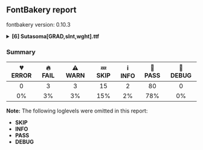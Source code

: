 ## FontBakery report

fontbakery version: 0.10.3

<details><summary><b>[6] Sutasoma[GRAD,slnt,wght].ttf</b></summary><div><details><summary>🔥 <b>FAIL:</b> The variable font 'wght' (Weight) axis coordinate must be 400 on the 'Regular' instance. (<a href="https://font-bakery.readthedocs.io/en/stable/fontbakery/profiles/fvar.html#com.google.fonts/check/varfont/regular_wght_coord">com.google.fonts/check/varfont/regular_wght_coord</a>)</summary><div>


* 🔥 **FAIL** "Regular" instance not present. [code: no-regular-instance]
</div></details><details><summary>🔥 <b>FAIL:</b> The variable font 'slnt' (Slant) axis coordinate must be zero on the 'Regular' instance. (<a href="https://font-bakery.readthedocs.io/en/stable/fontbakery/profiles/fvar.html#com.google.fonts/check/varfont/regular_slnt_coord">com.google.fonts/check/varfont/regular_slnt_coord</a>)</summary><div>


* 🔥 **FAIL** "Regular" instance not present. [code: no-regular-instance]
</div></details><details><summary>🔥 <b>FAIL:</b> The variable font 'wght' (Weight) axis coordinate must be 700 on the 'Bold' instance. (<a href="https://font-bakery.readthedocs.io/en/stable/fontbakery/profiles/fvar.html#com.google.fonts/check/varfont/bold_wght_coord">com.google.fonts/check/varfont/bold_wght_coord</a>)</summary><div>


* 🔥 **FAIL** "Bold" instance not present. [code: no-bold-instance]
</div></details><details><summary>⚠ <b>WARN:</b> Does the font contain a soft hyphen? (<a href="https://font-bakery.readthedocs.io/en/stable/fontbakery/profiles/universal.html#com.google.fonts/check/soft_hyphen">com.google.fonts/check/soft_hyphen</a>)</summary><div>


* ⚠ **WARN** This font has a 'Soft Hyphen' character. [code: softhyphen]
</div></details><details><summary>⚠ <b>WARN:</b> Detect any interpolation issues in the font. (<a href="https://font-bakery.readthedocs.io/en/stable/fontbakery/profiles/universal.html#com.google.fonts/check/interpolation_issues">com.google.fonts/check/interpolation_issues</a>)</summary><div>


* ⚠ **WARN** Interpolation issues were found in the font:

	- Contour 1 start point differs in glyph 'OE' between location GRAD=-100,wght=400,slnt=0 and location GRAD=-100,wght=800,slnt=-9

	- Contour 1 start point differs in glyph 'O' between location GRAD=-100,wght=400,slnt=0 and location GRAD=-100,wght=800,slnt=-9

	- Contour 1 start point differs in glyph 'nine' between location GRAD=-100,wght=400,slnt=0 and location GRAD=-100,wght=800,slnt=-9

	- Contour 2 start point differs in glyph 'Q' between location GRAD=-100,wght=400,slnt=0 and location GRAD=-100,wght=800,slnt=-9

	- Contour 2 start point differs in glyph 'Oslash' between location GRAD=-100,wght=400,slnt=0 and location GRAD=-100,wght=800,slnt=-9

	- Contour 1 start point differs in glyph 'six' between location GRAD=-100,wght=400,slnt=0 and location GRAD=-100,wght=800,slnt=-9

	- Contour 1 start point differs in glyph 'oe' between location GRAD=-100,wght=400,slnt=0 and location GRAD=-100,wght=800,slnt=-9

	- Contour 1 start point differs in glyph 'o' between location GRAD=-100,wght=400,slnt=0 and location GRAD=-100,wght=800,slnt=-9

	- Contour 1 start point differs in glyph 'uni2080' between location GRAD=-100,wght=400,slnt=0 and location GRAD=-100,wght=400,slnt=-9

	- Contour 1 start point differs in glyph 'uni2080' between location GRAD=-100,wght=400,slnt=0 and location GRAD=0,wght=400,slnt=-9

	- Contour 1 start point differs in glyph 'uni2080' between location GRAD=-100,wght=400,slnt=0 and location GRAD=-100,wght=200,slnt=-9

	- Contour 1 start point differs in glyph 'uni2080' between location GRAD=-100,wght=400,slnt=0 and location GRAD=-100,wght=800,slnt=-9

	- Contour 1 start point differs in glyph 'uni2080' between location GRAD=-100,wght=400,slnt=0 and location GRAD=0,wght=200,slnt=-9

	- Contour 1 start point differs in glyph 'uni2080' between location GRAD=-100,wght=400,slnt=0 and location GRAD=0,wght=800,slnt=-9

	- Contour 1 start point differs in glyph 'zero.dnom' between location GRAD=-100,wght=400,slnt=0 and location GRAD=-100,wght=400,slnt=-9

	- Contour 1 start point differs in glyph 'zero.dnom' between location GRAD=-100,wght=400,slnt=0 and location GRAD=0,wght=400,slnt=-9

	- Contour 1 start point differs in glyph 'zero.dnom' between location GRAD=-100,wght=400,slnt=0 and location GRAD=-100,wght=200,slnt=-9

	- Contour 1 start point differs in glyph 'zero.dnom' between location GRAD=-100,wght=400,slnt=0 and location GRAD=-100,wght=800,slnt=-9

	- Contour 1 start point differs in glyph 'zero.dnom' between location GRAD=-100,wght=400,slnt=0 and location GRAD=0,wght=200,slnt=-9

	- Contour 1 start point differs in glyph 'zero.dnom' between location GRAD=-100,wght=400,slnt=0 and location GRAD=0,wght=800,slnt=-9

	- Contour 3 start point differs in glyph 'numbersign' between location GRAD=-100,wght=400,slnt=0 and location GRAD=0,wght=400,slnt=0

	- Contour 3 start point differs in glyph 'numbersign' between location GRAD=-100,wght=400,slnt=0 and location GRAD=0,wght=400,slnt=-9

	- Contour 3 start point differs in glyph 'numbersign' between location GRAD=-100,wght=400,slnt=0 and location GRAD=0,wght=200,slnt=0

	- Contour 3 start point differs in glyph 'numbersign' between location GRAD=-100,wght=400,slnt=0 and location GRAD=0,wght=800,slnt=0

	- Contour 3 start point differs in glyph 'numbersign' between location GRAD=-100,wght=400,slnt=0 and location GRAD=0,wght=200,slnt=-9

	- Contour 3 start point differs in glyph 'numbersign' between location GRAD=-100,wght=400,slnt=0 and location GRAD=0,wght=800,slnt=-9

	- Contour 1 start point differs in glyph 'zero' between location GRAD=-100,wght=400,slnt=0 and location GRAD=-100,wght=400,slnt=-9

	- Contour 1 start point differs in glyph 'zero' between location GRAD=-100,wght=400,slnt=0 and location GRAD=0,wght=400,slnt=-9

	- Contour 1 start point differs in glyph 'zero' between location GRAD=-100,wght=400,slnt=0 and location GRAD=-100,wght=200,slnt=-9

	- Contour 1 start point differs in glyph 'zero' between location GRAD=-100,wght=400,slnt=0 and location GRAD=-100,wght=800,slnt=-9

	- Contour 1 start point differs in glyph 'zero' between location GRAD=-100,wght=400,slnt=0 and location GRAD=0,wght=200,slnt=-9

	- Contour 1 start point differs in glyph 'zero' between location GRAD=-100,wght=400,slnt=0 and location GRAD=0,wght=800,slnt=-9

	- Contour 2 start point differs in glyph 'oslash' between location GRAD=-100,wght=400,slnt=0 and location GRAD=-100,wght=800,slnt=-9 [code: interpolation-issues]
</div></details><details><summary>⚠ <b>WARN:</b> Check accent of Lcaron, dcaron, lcaron, tcaron (<a href="https://font-bakery.readthedocs.io/en/stable/fontbakery/profiles/universal.html#com.google.fonts/check/alt_caron">com.google.fonts/check/alt_caron</a>)</summary><div>


* ⚠ **WARN** Lcaron is decomposed and therefore could not be checked. Please check manually. [code: decomposed-outline]
* ⚠ **WARN** dcaron is decomposed and therefore could not be checked. Please check manually. [code: decomposed-outline]
* ⚠ **WARN** lcaron is decomposed and therefore could not be checked. Please check manually. [code: decomposed-outline]
* ⚠ **WARN** tcaron is decomposed and therefore could not be checked. Please check manually. [code: decomposed-outline]
</div></details><br></div></details>

### Summary

| 💔 ERROR | 🔥 FAIL | ⚠ WARN | 💤 SKIP | ℹ INFO | 🍞 PASS | 🔎 DEBUG |
|:-----:|:----:|:----:|:----:|:----:|:----:|:----:|
| 0 | 3 | 3 | 15 | 2 | 80 | 0 |
| 0% | 3% | 3% | 15% | 2% | 78% | 0% |

**Note:** The following loglevels were omitted in this report:
* **SKIP**
* **INFO**
* **PASS**
* **DEBUG**
